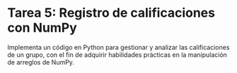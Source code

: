 # Tarea 5: Registro de calificaciones con NumPy
Implementa un código en Python para gestionar y analizar las calificaciones de un grupo, con el fin de adquirir habilidades prácticas en la manipulación de arreglos de NumPy.
